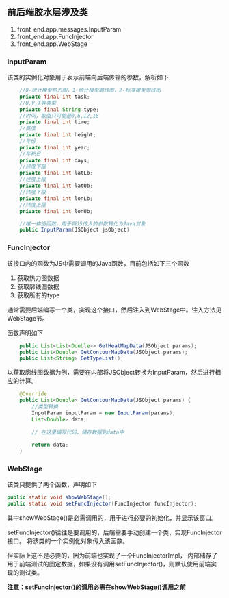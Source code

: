 ## 前后端胶水层涉及类
1. front_end.app.messages.InputParam
2. front_end.app.FuncInjector
3. front_end.app.WebStage

### InputParam
该类的实例化对象用于表示前端向后端传输的参数，解析如下
```java
    //0-统计模型热力图，1-统计模型廓线图，2-标准模型廓线图
    private final int task;
    //U,V,T等类型
    private final String type;
    //时间，取值只可能是0,6,12,18
    private final int time;
    //高度
    private final int height;
    //年份
    private final int year;
    //年积日
    private final int days;
    //经度下限
    private final int latLb;
    //经度上限
    private final int latUb;
    //纬度下限
    private final int lonLb;
    //纬度上限
    private final int lonUb;

    //唯一构造函数，用于将JS传入的参数转化为Java对象
    public InputParam(JSObject jsObject)
```

### FuncInjector
该接口内的函数为JS中需要调用的Java函数，目前包括如下三个函数
1. 获取热力图数据
2. 获取廓线图数据
3. 获取所有的type

通常需要后端编写一个类，实现这个接口，然后注入到WebStage中。注入方法见WebStage节。

函数声明如下
```java
    public List<List<Double>> GetHeatMapData(JSObject params);
    public List<Double> GetContourMapData(JSObject params);
    public List<String> GetTypeList();
```
以获取廓线图数据为例，需要在内部将JSObject转换为InputParam，然后进行相应的计算。
```java
    @Override
    public List<Double> GetContourMapData(JSObject params) {
        //类型转换
        InputParam inputParam = new InputParam(params);
        List<Double> data;
        
        // 在这里编写代码，储存数据到data中
        
        return data;
    }
```
### WebStage
该类只提供了两个函数，声明如下
```java
public static void showWebStage();
public static void setFuncInjector(FuncInjector funcInjector);
```
其中showWebStage()是必需调用的，用于进行必要的初始化，并显示该窗口。

setFuncInjector()往往是要调用的，后端需要手动创建一个类，实现FuncInjector接口。
将该类的一个实例化对象传入该函数。

但实际上这不是必要的，因为前端也实现了一个FuncInjectorImpl，
内部储存了用于前端测试的固定数据，如果没有调用setFuncInjector()，则默认使用前端实现的测试类。

**注意：setFuncInjector()的调用必需在showWebStage()调用之前**
